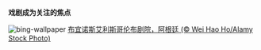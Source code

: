 
**戏剧成为关注的焦点**

![bing-wallpaper](https://www.bing.com/th?id=OHR.TeatroColon_ZH-CN5378730986_1920x1080.jpg)
[布宜诺斯艾利斯哥伦布剧院，阿根廷 (© Wei Hao Ho/Alamy Stock Photo)](https://www.bing.com/search?q=%E4%B8%96%E7%95%8C%E6%88%8F%E5%89%A7%E6%97%A5&amp;form=hpcapt&amp;mkt=zh-cn)
  